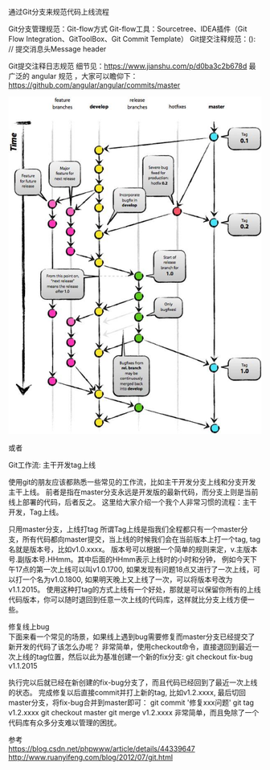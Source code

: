 通过Git分支来规范代码上线流程




Git分支管理规范：Git-flow方式
Git-flow工具：Sourcetree、IDEA插件（Git Flow Integration、GitToolBox、Git Commit Template）
Git提交注释规范：<type>(<scope>): <subject> // 提交消息头Message header 





Git提交注释日志规范
细节见：https://www.jianshu.com/p/d0ba3c2b678d
最广泛的 angular 规范 ，大家可以瞻仰下：  https://github.com/angular/angular/commits/master



![通过Git分支来规范代码上线流程](../../../../Books/images/git上线流程.jpg "ReferencePicture")

或者

Git工作流: 主干开发tag上线

使用git的朋友应该都熟悉一些常见的工作流，比如主干开发分支上线和分支开发主干上线。
前者是指在master分支永远是开发版的最新代码，而分支上则是当前线上部署的代码，后者反之。
这里给大家介绍一个我个人非常习惯的流程：主干开发，Tag上线。


只用master分支，上线打tag
所谓Tag上线是指我们全程都只有一个master分支，所有代码都向master提交，当上线的时候我们会在当前版本上打一个tag, tag名就是版本号，比如v1.0.xxxx。
版本号可以根据一个简单的规则来定，v.主版本号.副版本号.HHmm。其中后面的HHmm表示上线时的小时和分钟，
例如今天下午17点的第一次上线可以叫v1.0.1700, 
如果发现有问题18点又进行了一次上线，可以打一个名为v1.0.1800, 
如果明天晚上又上线了一次，可以将版本号改为v1.1.2015。
使用这种打tag的方式上线有一个好处，那就是可以保留你所有的上线代码版本，你可以随时退回到任意一次上线的代码库，这样就比分支上线方便一些。


修复线上bug  
下面来看一个常见的场景，如果线上遇到bug需要修复而master分支已经提交了新开发的代码了该怎么办呢？
非常简单，使用checkout命令，直接退回到最近一次上线的tag位置，然后以此为基准创建一个新的fix分支:
git checkout fix-bug v1.1.2015

执行完以后就已经在新创建的fix-bug分支了，而且代码已经回到了最近一次上线的状态。
完成修复以后直接commit并打上新的tag, 比如v1.2.xxxx, 最后切回master分支，将fix-bug合并到master即可：
git commit '修复xxx问题'
git tag v1.2.xxxx
git checkout master
git merge v1.2.xxxx
非常简单，而且免除了一个代码库有众多分支难以管理的困扰。



参考  
https://blog.csdn.net/phpwww/article/details/44339647  
http://www.ruanyifeng.com/blog/2012/07/git.html  



